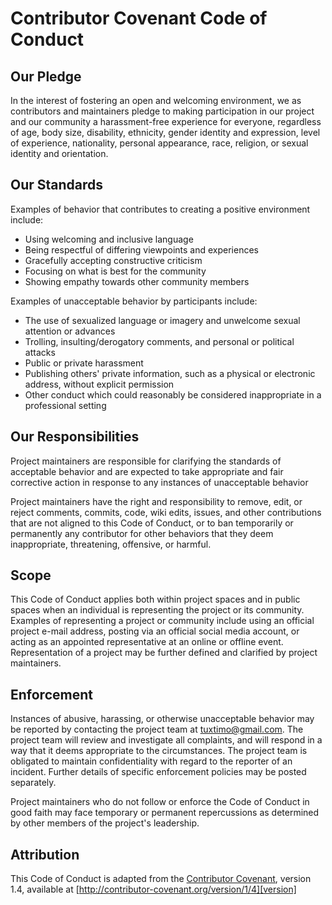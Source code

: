 # Contributor Covenant Code of Conduct

## Our Pledge

In the interest of fostering an open and welcoming environment, we as
contributors and maintainers pledge to making participation in our project
and our community a harassment-free experience for everyone, regardless of
age, body size, disability, ethnicity, gender identity and expression, level
of experience, nationality, personal appearance, race, religion, or sexual
identity and orientation.

## Our Standards

Examples of behavior that contributes to creating a positive environment
include:

* Using welcoming and inclusive language
* Being respectful of differing viewpoints and experiences
* Gracefully accepting constructive criticism
* Focusing on what is best for the community
* Showing empathy towards other community members

Examples of unacceptable behavior by participants include:

* The use of sexualized language or imagery and unwelcome sexual attention
  or advances
* Trolling, insulting/derogatory comments, and personal or political attacks
* Public or private harassment
* Publishing others' private information, such as a physical or electronic
  address, without explicit permission
* Other conduct which could reasonably be considered inappropriate in a
  professional setting

## Our Responsibilities

Project maintainers are responsible for clarifying the standards of
acceptable behavior and are expected to take appropriate and fair
corrective action in response to any instances of unacceptable behavior

Project maintainers have the right and responsibility to remove,
edit, or reject comments, commits, code, wiki edits, issues,
and other contributions that are not aligned to this Code of Conduct,
or to ban temporarily or permanently any contributor for other behaviors
that they deem inappropriate, threatening, offensive, or harmful.

## Scope

This Code of Conduct applies both within project spaces and in public
spaces when an individual is representing the project or its community.
Examples of representing a project or community include using an official
project e-mail address, posting via an official social media account, or
acting as an appointed representative at an online or offline event.
Representation of a project may be further defined and clarified by
project maintainers.

## Enforcement

Instances of abusive, harassing, or otherwise unacceptable behavior may
be reported by contacting the project team at tuxtimo@gmail.com. The
project team will review and investigate all complaints, and will respond
in a way that it deems appropriate to the circumstances. The project team
is obligated to maintain confidentiality with regard to the reporter of
an incident. Further details of specific enforcement policies may be posted separately.

Project maintainers who do not follow or enforce the Code of Conduct in
good faith may face temporary or permanent repercussions as determined
by other members of the project's leadership.

## Attribution

This Code of Conduct is adapted from the [Contributor Covenant][homepage],
version 1.4, available at [http://contributor-covenant.org/version/1/4][version]

[homepage]: http://contributor-covenant.org
[version]: http://contributor-covenant.org/version/1/4/

